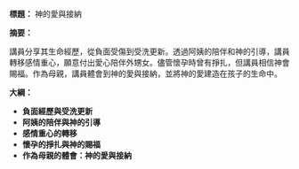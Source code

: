 **標題：** 神的愛與接納

**摘要：**

講員分享其生命經歷，從負面受傷到受洗更新。透過阿姨的陪伴和神的引導，講員轉移感情重心，願意付出愛心陪伴外甥女。儘管懷孕時曾有掙扎，但講員相信神會賜福。作為母親，講員體會到神的愛與接納，並將神的愛建造在孩子的生命中。

**大綱：**

* **負面經歷與受洗更新**
* **阿姨的陪伴與神的引導**
* **感情重心的轉移**
* **懷孕的掙扎與神的賜福**
* **作為母親的體會：神的愛與接納**